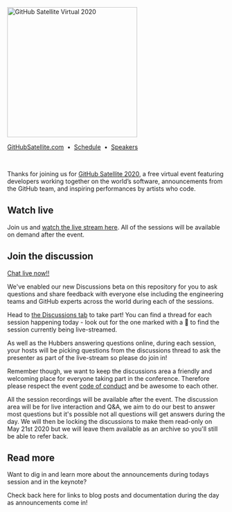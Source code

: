 <img src="https://user-images.githubusercontent.com/20879614/79027009-74be3500-7b3f-11ea-8555-bbafe6e98f14.png" width="300" alt="GitHub Satellite Virtual 2020">

[GitHubSatellite.com](https://githubsatellite.com)
&nbsp;•&nbsp;
[Schedule](https://githubsatellite.com/schedule/)
&nbsp;•&nbsp;
[Speakers](https://githubsatellite.com/speakers/)

<br>

Thanks for joining us for [GitHub Satellite 2020](https://githubsatellite.com), a free virtual event featuring developers working together on the world’s software, announcements from the GitHub team, and inspiring performances by artists who code.

## Watch live

Join us and [watch the live stream here](https://githubsatellite.com). All of the sessions will be available on demand after the event.

## Join the discussion

[Chat live now!!](https://github.com/githubevents/satellite2020/discussions)

We've enabled our new Discussions beta on this repository for you to ask questions and share feedback with everyone else including the engineering teams and GitHub experts across the world during each of the sessions.

Head to [the Discussions tab](https://github.com/githubevents/satellite2020/discussions) to take part! You can find a thread for each session happening today - look out for the one marked with a 🔴 to find the session currently being live-streamed.

As well as the Hubbers answering questions online, during each session, your hosts will be picking questions from the discussions thread to ask the presenter as part of the live-stream so please do join in!

Remember though, we want to keep the discussions area a friendly and welcoming place for everyone taking part in the conference. Therefore please respect the event [code of conduct](CODE_OF_CONDUCT.md) and be awesome to each other.

All the session recordings will be available after the event. The discussion area will be for live interaction and Q&A, we aim to do our best to answer most questions but it's possible not all questions will get answers during the day. We will then be locking the discussions to make them read-only on May 21st 2020 but we will leave them available as an archive so you'll still be able to refer back. 

## Read more

Want to dig in and learn more about the announcements during todays session and in the keynote?

Check back here for links to blog posts and documentation during the day as announcements come in!

<!--
- [Read the GitHub Satellite recap blog post]()
- [Learn more about GitHub Workspaces]()
- [Learn more about GitHub Advanced Security]()
- [Learn more about GitHub One]()
 -->
